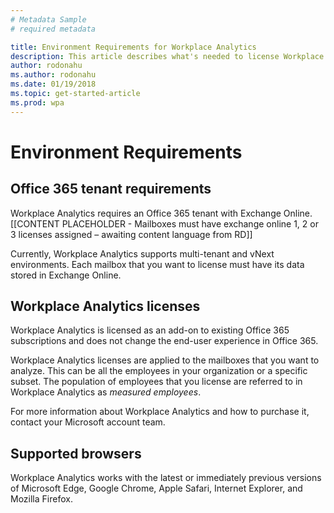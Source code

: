 ```yaml
---
# Metadata Sample
# required metadata

title: Environment Requirements for Workplace Analytics 
description: This article describes what's needed to license Workplace Analytics.
author: rodonahu
ms.author: rodonahu
ms.date: 01/19/2018
ms.topic: get-started-article
ms.prod: wpa
---
```

# Environment Requirements

## Office 365 tenant requirements 
Workplace Analytics requires an Office 365 tenant with Exchange Online.  [[CONTENT PLACEHOLDER - Mailboxes must have exchange online 1, 2 or 3 licenses assigned – awaiting content language from RD]]

Currently, Workplace Analytics supports multi-tenant and vNext environments. Each mailbox that you want to license must have its data stored in Exchange Online. 

## Workplace Analytics licenses
Workplace Analytics is licensed as an add-on to existing Office 365 subscriptions and does not change the end-user experience in Office 365. 

Workplace Analytics licenses are applied to the mailboxes that you want to analyze. This can be all the employees in your organization or a specific subset. The population of employees that you license are referred to in Workplace Analytics as _measured employees_. 

For more information about Workplace Analytics and how to purchase it, contact your Microsoft account team. 

## Supported browsers
Workplace Analytics works with the latest or immediately previous versions of Microsoft Edge, Google Chrome, Apple Safari, Internet Explorer, and Mozilla Firefox.
